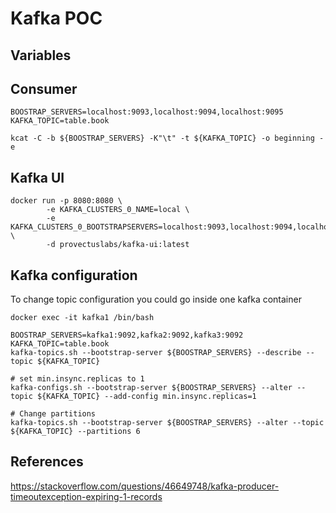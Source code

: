 # Kafka POC

## Variables

## Consumer
```shell
BOOSTRAP_SERVERS=localhost:9093,localhost:9094,localhost:9095
KAFKA_TOPIC=table.book

kcat -C -b ${BOOSTRAP_SERVERS} -K"\t" -t ${KAFKA_TOPIC} -o beginning -e 
```

## Kafka UI
```shell
docker run -p 8080:8080 \
        -e KAFKA_CLUSTERS_0_NAME=local \
        -e KAFKA_CLUSTERS_0_BOOTSTRAPSERVERS=localhost:9093,localhost:9094,localhost:9095 \
        -d provectuslabs/kafka-ui:latest        
```
## Kafka configuration

To change topic configuration you could go inside one kafka container
```shell
docker exec -it kafka1 /bin/bash

BOOSTRAP_SERVERS=kafka1:9092,kafka2:9092,kafka3:9092 
KAFKA_TOPIC=table.book
kafka-topics.sh --bootstrap-server ${BOOSTRAP_SERVERS} --describe --topic ${KAFKA_TOPIC}

# set min.insync.replicas to 1
kafka-configs.sh --bootstrap-server ${BOOSTRAP_SERVERS} --alter --topic ${KAFKA_TOPIC} --add-config min.insync.replicas=1

# Change partitions
kafka-topics.sh --bootstrap-server ${BOOSTRAP_SERVERS} --alter --topic ${KAFKA_TOPIC} --partitions 6
```

## References 
https://stackoverflow.com/questions/46649748/kafka-producer-timeoutexception-expiring-1-records

